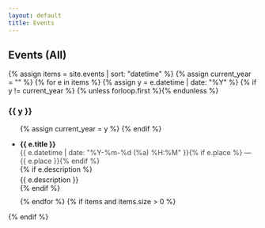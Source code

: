 ```yaml
---
layout: default
title: Events
---
```


<h2>Events (All)</h2>

{% assign items = site.events | sort: "datetime" %}
{% assign current_year = "" %}
{% for e in items %}
  {% assign y = e.datetime | date: "%Y" %}
  {% if y != current_year %}
    {% unless forloop.first %}</ul>{% endunless %}
    <h3>{{ y }}</h3>
    <ul>
    {% assign current_year = y %}
  {% endif %}

  <li style="margin:.6rem 0;">
    <div><strong>{{ e.title }}</strong></div>
    <div style="opacity:.8;">
      {{ e.datetime | date: "%Y-%m-%d (%a) %H:%M" }}{% if e.place %} — {{ e.place }}{% endif %}
    </div>
    {% if e.description %}
      <div style="margin-top:.3rem;">{{ e.description }}</div>
    {% endif %}
  </li>
{% endfor %}
{% if items and items.size > 0 %}</ul>{% endif %}